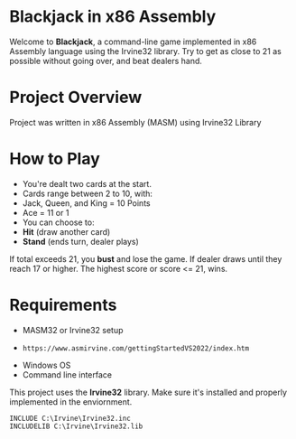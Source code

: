 # Blackjack in x86 Assembly

Welcome to **Blackjack**, a command-line game implemented in x86 Assembly language using the Irvine32 library.
Try to get as close to 21 as possible without going over, and beat dealers hand.

# **Project Overview**
Project was written in x86 Assembly (MASM) using Irvine32 Library

# **How to Play**
- You're dealt two cards at the start.
-    Cards range between 2 to 10, with:
-    Jack, Queen, and King = 10 Points
-    Ace = 11 or 1
- You can choose to:
-    **Hit** (draw another card)
-    **Stand** (ends turn, dealer plays)

If total exceeds 21, you **bust** and lose the game.
If dealer draws until they reach 17 or higher.
The highest score or score <= 21, wins.

# **Requirements**
- MASM32 or Irvine32 setup
-    ```
     https://www.asmirvine.com/gettingStartedVS2022/index.htm
- Windows OS
- Command line interface

This project uses the **Irvine32** library. Make sure it's installed and properly implemented in the enviornment.

```assembly
INCLUDE C:\Irvine\Irvine32.inc
INCLUDELIB C:\Irvine\Irvine32.lib


